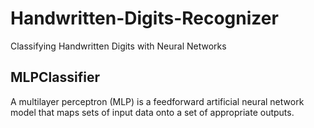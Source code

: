 # Handwritten-Digits-Recognizer
Classifying Handwritten Digits with Neural Networks

## MLPClassifier
A multilayer perceptron (MLP) is a feedforward artificial neural network model that maps sets of input data onto a set of appropriate outputs.

